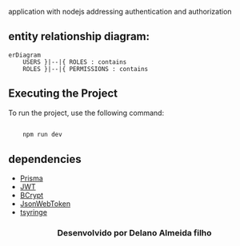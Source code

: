 application with nodejs addressing authentication and authorization

## entity relationship diagram:

```mermaid
erDiagram
    USERS }|--|{ ROLES : contains
    ROLES }|--|{ PERMISSIONS : contains
```

## Executing the Project

To run the project, use the following command:

```javascript

    npm run dev
```

## dependencies

-   [Prisma](https://www.prisma.io/)
-   [JWT](https://jwt.io)
-   [BCrypt](https://www.npmjs.com/package/bcrypt)
-   [JsonWebToken](www.npmjs.com/package/jsonwebtoken)
-   [tsyringe](www.npmjs.com/package/tsyringe)

<h3 align="center">Desenvolvido por  Delano Almeida filho </h3>
